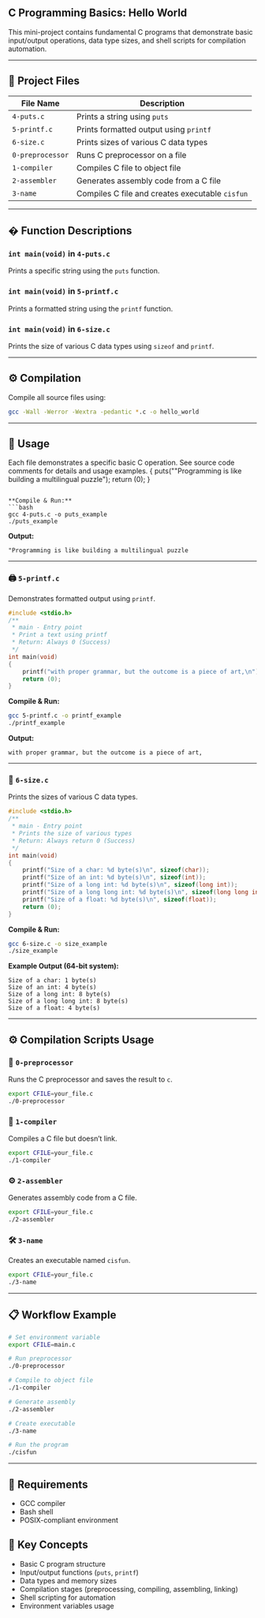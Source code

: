 ## C Programming Basics: Hello World

This mini-project contains fundamental C programs that demonstrate basic input/output operations, data type sizes, and shell scripts for compilation automation.

---

## 📁 Project Files

| File Name        | Description                                         |
|------------------|-----------------------------------------------------|
| `4-puts.c`       | Prints a string using `puts`                        |
| `5-printf.c`     | Prints formatted output using `printf`              |
| `6-size.c`       | Prints sizes of various C data types                |
| `0-preprocessor` | Runs C preprocessor on a file                       |
| `1-compiler`     | Compiles C file to object file                      |
| `2-assembler`    | Generates assembly code from a C file               |
| `3-name`         | Compiles C file and creates executable `cisfun`     |

---

## � Function Descriptions

### `int main(void)` in `4-puts.c`
Prints a specific string using the `puts` function.

### `int main(void)` in `5-printf.c`
Prints a formatted string using the `printf` function.

### `int main(void)` in `6-size.c`
Prints the size of various C data types using `sizeof` and `printf`.

---

## ⚙️ Compilation

Compile all source files using:
```bash
gcc -Wall -Werror -Wextra -pedantic *.c -o hello_world
```

---

## 📄 Usage

Each file demonstrates a specific basic C operation. See source code comments for details and usage examples.
{
    puts("\"Programming is like building a multilingual puzzle");
    return (0);
}
```

**Compile & Run:**
```bash
gcc 4-puts.c -o puts_example
./puts_example
```
**Output:**
```text
"Programming is like building a multilingual puzzle
```

---

### 🖨️ `5-printf.c`
Demonstrates formatted output using `printf`.

```c
#include <stdio.h>
/**
 * main - Entry point
 * Print a text using printf
 * Return: Always 0 (Success)
 */
int main(void)
{
    printf("with proper grammar, but the outcome is a piece of art,\n");
    return (0);
}
```

**Compile & Run:**
```bash
gcc 5-printf.c -o printf_example
./printf_example
```
**Output:**
```text
with proper grammar, but the outcome is a piece of art,
```

---

### 📏 `6-size.c`
Prints the sizes of various C data types.

```c
#include <stdio.h>
/**
 * main - Entry point
 * Prints the size of various types
 * Return: Always return 0 (Success)
 */
int main(void)
{
    printf("Size of a char: %d byte(s)\n", sizeof(char));
    printf("Size of an int: %d byte(s)\n", sizeof(int));
    printf("Size of a long int: %d byte(s)\n", sizeof(long int));
    printf("Size of a long long int: %d byte(s)\n", sizeof(long long int));
    printf("Size of a float: %d byte(s)\n", sizeof(float));
    return (0);
}
```

**Compile & Run:**
```bash
gcc 6-size.c -o size_example
./size_example
```
**Example Output (64-bit system):**
```text
Size of a char: 1 byte(s)
Size of an int: 4 byte(s)
Size of a long int: 8 byte(s)
Size of a long long int: 8 byte(s)
Size of a float: 4 byte(s)
```

---

## ⚙️ Compilation Scripts Usage

### 🔧 `0-preprocessor`
Runs the C preprocessor and saves the result to `c`.
```bash
export CFILE=your_file.c
./0-preprocessor
```

### 🧱 `1-compiler`
Compiles a C file but doesn’t link.
```bash
export CFILE=your_file.c
./1-compiler
```

### ⚙️ `2-assembler`
Generates assembly code from a C file.
```bash
export CFILE=your_file.c
./2-assembler
```

### 🛠️ `3-name`
Creates an executable named `cisfun`.
```bash
export CFILE=your_file.c
./3-name
```

---

## 📋 Workflow Example

```bash
# Set environment variable
export CFILE=main.c

# Run preprocessor
./0-preprocessor

# Compile to object file
./1-compiler

# Generate assembly
./2-assembler

# Create executable
./3-name

# Run the program
./cisfun
```

---

## 🧰 Requirements
- GCC compiler
- Bash shell
- POSIX-compliant environment



## 📌 Key Concepts
- Basic C program structure
- Input/output functions (`puts`, `printf`)
- Data types and memory sizes
- Compilation stages (preprocessing, compiling, assembling, linking)
- Shell scripting for automation
- Environment variables usage

